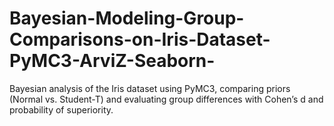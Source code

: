 # Bayesian-Modeling-Group-Comparisons-on-Iris-Dataset-PyMC3-ArviZ-Seaborn-
Bayesian analysis of the Iris dataset using PyMC3, comparing priors (Normal vs. Student-T) and evaluating group differences with Cohen’s d and probability of superiority.
